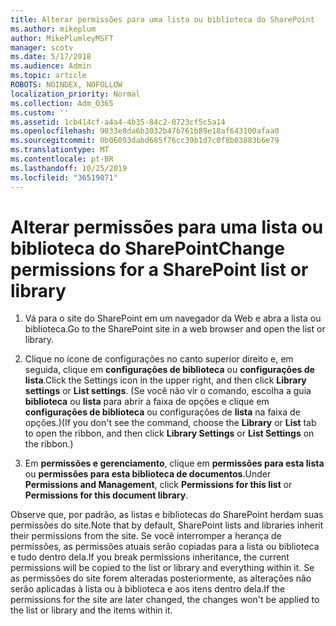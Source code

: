 ```yaml
---
title: Alterar permissões para uma lista ou biblioteca do SharePoint
ms.author: mikeplum
author: MikePlumleyMSFT
manager: scotv
ms.date: 5/17/2018
ms.audience: Admin
ms.topic: article
ROBOTS: NOINDEX, NOFOLLOW
localization_priority: Normal
ms.collection: Adm_O365
ms.custom: ''
ms.assetid: 1cb414cf-a4a4-4b35-84c2-0723cf5c5a14
ms.openlocfilehash: 9033e8da6b3032b47b761b89e18af643100afaa0
ms.sourcegitcommit: 0b06093dabd685f76cc39b1d7c0f8b03883b6e79
ms.translationtype: MT
ms.contentlocale: pt-BR
ms.lasthandoff: 10/25/2019
ms.locfileid: "36519071"
---
```

# <a name="change-permissions-for-a-sharepoint-list-or-library"></a><span data-ttu-id="569dd-102">Alterar permissões para uma lista ou biblioteca do SharePoint</span><span class="sxs-lookup"><span data-stu-id="569dd-102">Change permissions for a SharePoint list or library</span></span>

1. <span data-ttu-id="569dd-103">Vá para o site do SharePoint em um navegador da Web e abra a lista ou biblioteca.</span><span class="sxs-lookup"><span data-stu-id="569dd-103">Go to the SharePoint site in a web browser and open the list or library.</span></span>
    
2. <span data-ttu-id="569dd-104">Clique no ícone de configurações no canto superior direito e, em seguida, clique em **configurações de biblioteca** ou **configurações de lista**.</span><span class="sxs-lookup"><span data-stu-id="569dd-104">Click the Settings icon in the upper right, and then click **Library settings** or **List settings**.</span></span> <span data-ttu-id="569dd-105">(Se você não vir o comando, escolha a guia **biblioteca** ou **lista** para abrir a faixa de opções e clique em **configurações de biblioteca** ou configurações de **lista** na faixa de opções.)</span><span class="sxs-lookup"><span data-stu-id="569dd-105">(If you don't see the command, choose the **Library** or **List** tab to open the ribbon, and then click **Library Settings** or **List Settings** on the ribbon.)</span></span> 
    
3. <span data-ttu-id="569dd-106">Em **permissões e gerenciamento**, clique em **permissões para esta lista** ou **permissões para esta biblioteca de documentos**.</span><span class="sxs-lookup"><span data-stu-id="569dd-106">Under **Permissions and Management**, click **Permissions for this list** or **Permissions for this document library**.</span></span>
    
<span data-ttu-id="569dd-107">Observe que, por padrão, as listas e bibliotecas do SharePoint herdam suas permissões do site.</span><span class="sxs-lookup"><span data-stu-id="569dd-107">Note that by default, SharePoint lists and libraries inherit their permissions from the site.</span></span> <span data-ttu-id="569dd-108">Se você interromper a herança de permissões, as permissões atuais serão copiadas para a lista ou biblioteca e tudo dentro dela.</span><span class="sxs-lookup"><span data-stu-id="569dd-108">If you break permissions inheritance, the current permissions will be copied to the list or library and everything within it.</span></span> <span data-ttu-id="569dd-109">Se as permissões do site forem alteradas posteriormente, as alterações não serão aplicadas à lista ou à biblioteca e aos itens dentro dela.</span><span class="sxs-lookup"><span data-stu-id="569dd-109">If the permissions for the site are later changed, the changes won't be applied to the list or library and the items within it.</span></span>
  

